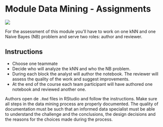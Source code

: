 # Module Data Mining - Assignments

![](https://thequotes.in/wp-content/uploads/2016/05/Albert-Einstein-Quotes-4.jpg)

<div class="lead">For the assessment of this module you'll have to work on one kNN and one Naive Bayes (NB) problem and serve two roles: author and reviewer.</div>

## Instructions

* Choose one teammate
* Decide who will analyze the kNN and who the NB problem.
* During each block the analyst will author the notebook. The reviewer will assess the quality of the work and suggest improvements.
* At the end of the course each team participant will have authored one notebook and reviewed another one.

Authors open de `.Rmd` files in RStudio and follow the instructions. Make sure all steps in the data mining process are properly documented. The quality of documentation must be such that an informed data specialist must be able to understand the challenge and the conclusions, the design decisions and the reasons for the choices made during the process.
